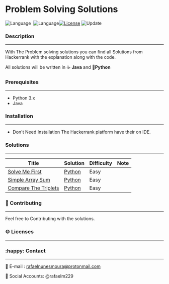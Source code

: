 # Problem Solving Solutions 

![Language](https://img.shields.io/badge/language-Python-blue.svg)&nbsp; ![Language](https://img.shields.io/badge/language-Java-blue)[![License](https://img.shields.io/badge/license-MIT-green.svg)](./LICENSE)&nbsp;![Update](https://img.shields.io/badge/update-Daily-brightgreen.svg)&nbsp;

###  Description

---

With The Problem solving solutions you can find all Solutions from Hackerrank with the explanation along with the code.

All solutions will be written in :coffee: **Java**  and :snake:**Python**



###  Prerequisites

---

- Python 3.x
- Java 



### Installation

---

- Don't Need Installation The Hackerrank platform have their on IDE.



###  Solutions

---

| Title                                                        | Solution       | Difficulty | Note |
| ------------------------------------------------------------ | -------------- | ---------- | ---- |
| [Solve Me First](https://www.hackerrank.com/challenges/solve-me-first/problem) | [Python](lkn)  | Easy       |      |
| [Simple Array Sum](https://www.hackerrank.com/challenges/simple-array-sum/problem) | [Python](link) | Easy       |      |
| [Compare The Triplets](https://www.hackerrank.com/challenges/compare-the-triplets/problem) | [Python](lkn)  | Easy       |      |



### :busts_in_silhouette: Contributing

---

Feel free to Contributing with the solutions.



### :copyright: Licenses

---



### :happy: Contact

---

:email: E-mail :  rafaelnunesmoura@protonmail.com

:tada: Social Accounts:  @rafaelm229